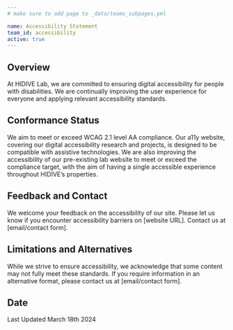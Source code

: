 ```yaml
---
# make sure to add page to _data/teams_subpages.yml

name: Accessibility Statement
team_id: accessibility
active: true
---
```


## Overview

At HIDIVE Lab, we are committed to ensuring digital accessibility for people with disabilities. We are continually improving the user experience for everyone and applying relevant accessibility standards.

## Conformance Status

We aim to meet or exceed WCAG 2.1 level AA compliance. Our a11y website, covering our digital accessibility research and projects, is designed to be compatible with assistive technologies. We are also improving the accessibility of our pre-existing lab website to meet or exceed the compliance target, with the aim of having a single accessible experience throughout HIDIVE’s properties.

## Feedback and Contact

We welcome your feedback on the accessibility of our site. Please let us know if you encounter accessibility barriers on [website URL]. Contact us at [email/contact form].

## Limitations and Alternatives

While we strive to ensure accessibility, we acknowledge that some content may not fully meet these standards. If you require information in an alternative format, please contact us at [email/contact form].

## Date

Last Updated March 18th 2024